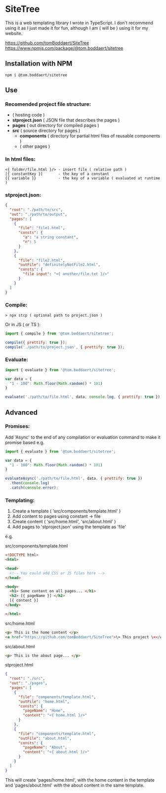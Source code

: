 # SiteTree

This is a web templating library I wrote in TypeScript. I don't recommend using it as I just made it for fun, although I am ( will be ) using it for my website.

https://github.com/tomBoddaert/SiteTree
https://www.npmjs.com/package/@tom.boddaert/sitetree

## Installation with NPM
`npm i @tom.boddaert/sitetree`

## Use

### Recomended project file structure:
- ( hosting code )
- **stproject.json** ( JSON file that describes the pages )
- **pages** ( out directory for compiled pages )
- **src** ( source directory for pages )
  - **components** ( directory for partial html files of reusable components )
  - ( other pages )

### In html files:
```
<{ folder/file.html }/> - insert file ( relative path )
[{ constantKey }]       - the key of a constant
{{ variable }}          - the key of a variable ( evaluated at runtime )
```

### stproject.json:
``` json
{
  "root": "./path/to/src",
  "out": "./path/to/output",
  "pages": [
    {
      "file": "file1.html",
      "consts": {
        "a": "a string constant",
        "n": 5
      }
    },
    {
      "file": "file2.html",
      "outFile": "definitelyNotFile2.html",
      "consts": {
        "file input": "<{ another/file.txt }/>"
      }
    }
  ]
}
```

### Compile:
`> npx stcp ( optional path to project.json )`

Or in JS ( or TS ):
``` JavaScript
import { compile } from '@tom.boddaert/sitetree';

compile({ prettify: true });
compile('./path/to/project.json', { prettify: true });
```

### Evaluate:
``` JavaScript
import { evaluate } from '@tom.boddaert/sitetree';

var data = {
  "1 - 100": Math.floor(Math.random() * 101)
}

evaluate('./path/to/file.html', data, console.log, { prettify: true });
```

## Advanced

### Promises:
Add 'Async' to the end of any compilation or evaluation command to make it promise based
e.g.
``` JavaScript
import { evaluate } from '@tom.boddaert/sitetree';

var data = {
  "1 - 100": Math.floor(Math.random() * 101)
}

evaluateAsync('./path/to/file.html', data, { prettify: true })
  .then(console.log)
  .catch(console.error);
```

### Templating:
1. Create a template ( 'src/components/template.html' )
2. Add content to pages using constant -> file
3. Create content ( 'src/home.html', 'src/about.html' )
4. Add pages to 'stproject.json' using the template as 'file'

e.g.

src/components/template.html
``` html
<!DOCTYPE html>
<html>

<head>
  <!-- You could add CSS or JS files here -->
</head>

<body>
  <h1> Some content on all pages... </h1>
  <h2> [{ pageName }] </h2>
  [{ content }]
</body>

</html>
```

src/home.html
``` html
<p> This is the home content </p>
<a href="https://github.com/tomBoddaert/SiteTree">\> This project \<</a>
```

src/about.html
``` html
<p> This is the about page... </p>
```

stproject.html
``` json
{
  "root": "./src",
  "out": "./pages",
  "pages": [
    {
      "file": "components/template.html",
      "outFile": "home.html",
      "consts": {
        "pageName": "Home",
        "content": "<{ home.html }/>"
      }
    },
    {
      "file": "components/template.html",
      "outFile": "about.html",
      "consts": {
        "pageName": "About",
        "content": "<{ about.html }/>"
      }
    }
  ]
}
```

This will create 'pages/home.html', with the home content in the template and 'pages/about.html' with the about content in the same template.
